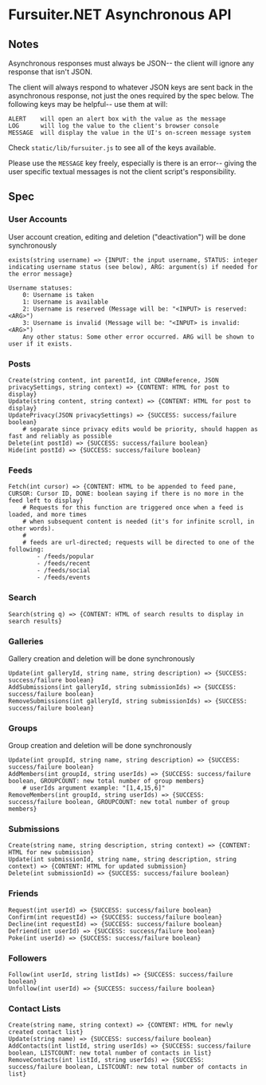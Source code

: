 # Fursuiter.NET Asynchronous API

## Notes

Asynchronous responses must always be JSON-- the client will ignore any
response that isn't JSON.

The client will always respond to whatever JSON keys are sent back in the
asynchronous response, not just the ones required by the spec below. The
following keys may be helpful-- use them at will:

    ALERT    will open an alert box with the value as the message
    LOG      will log the value to the client's browser console
    MESSAGE  will display the value in the UI's on-screen message system

Check `static/lib/fursuiter.js` to see all of the keys available.

Please use the `MESSAGE` key freely, especially is there is an error--
giving the user specific textual messages is not the client script's
responsibility.

## Spec

### User Accounts
User account creation, editing and deletion ("deactivation") will be done synchronously

	exists(string username) => {INPUT: the input username, STATUS: integer indicating username status (see below), ARG: argument(s) if needed for the error message}

	Username statuses:
		0: Username is taken
		1: Username is available
		2: Username is reserved (Message will be: "<INPUT> is reserved: <ARG>")
		3: Username is invalid (Message will be: "<INPUT> is invalid: <ARG>")
		Any other status: Some other error occurred. ARG will be shown to user if it exists.

### Posts
	Create(string content, int parentId, int CDNReference, JSON privacySettings, string context) => {CONTENT: HTML for post to display}
	Update(string content, string context) => {CONTENT: HTML for post to display}
	UpdatePrivacy(JSON privacySettings) => {SUCCESS: success/failure boolean}
		# separate since privacy edits would be priority, should happen as fast and reliably as possible
	Delete(int postId) => {SUCCESS: success/failure boolean}
	Hide(int postId) => {SUCCESS: success/failure boolean}

### Feeds
	Fetch(int cursor) => {CONTENT: HTML to be appended to feed pane, CURSOR: Cursor ID, DONE: boolean saying if there is no more in the feed left to display}
		# Requests for this function are triggered once when a feed is loaded, and more times
		# when subsequent content is needed (it's for infinite scroll, in other words).
		#
		# feeds are url-directed; requests will be directed to one of the following:
			- /feeds/popular
			- /feeds/recent
			- /feeds/social
			- /feeds/events

### Search
	Search(string q) => {CONTENT: HTML of search results to display in search results}

### Galleries
Gallery creation and deletion will be done synchronously

	Update(int galleryId, string name, string description) => {SUCCESS: success/failure boolean}
	AddSubmissions(int galleryId, string submissionIds) => {SUCCESS: success/failure boolean}
	RemoveSubmissions(int galleryId, string submissionIds) => {SUCCESS: success/failure boolean}

### Groups
Group creation and deletion will be done synchronously

	Update(int groupId, string name, string description) => {SUCCESS: success/failure boolean}
	AddMembers(int groupId, string userIds) => {SUCCESS: success/failure boolean, GROUPCOUNT: new total number of group members}
		# userIds argument example: "[1,4,15,6]"
	RemoveMembers(int groupId, string userIds) => {SUCCESS: success/failure boolean, GROUPCOUNT: new total number of group members}

### Submissions
	Create(string name, string description, string context) => {CONTENT: HTML for new submission}
	Update(int submissionId, string name, string description, string context) => {CONTENT: HTML for updated submission}
	Delete(int submissionId) => {SUCCESS: success/failure boolean}

### Friends
	Request(int userId) => {SUCCESS: success/failure boolean}
	Confirm(int requestId) => {SUCCESS: success/failure boolean}
	Decline(int requestId) => {SUCCESS: success/failure boolean}
	Defriend(int userId) => {SUCCESS: success/failure boolean}
	Poke(int userId) => {SUCCESS: success/failure boolean}

### Followers
	Follow(int userId, string listIds) => {SUCCESS: success/failure boolean}
	Unfollow(int userId) => {SUCCESS: success/failure boolean}

### Contact Lists
	Create(string name, string context) => {CONTENT: HTML for newly created contact list}
	Update(string name) => {SUCCESS: success/failure boolean}
	AddContacts(int listId, string userIds) => {SUCCESS: success/failure boolean, LISTCOUNT: new total number of contacts in list}
	RemoveContacts(int listId, string userIds) => {SUCCESS: success/failure boolean, LISTCOUNT: new total number of contacts in list}
